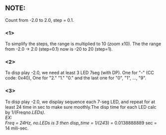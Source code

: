 ## NOTE:
Count from -2.0 to 2.0, step = 0.1.
### <1>
To simplify the steps, the range is multiplied to 10 (zoom x10).
The the range from -2.0 -> 2.0 (step=0.1) now is -20 to 20 (step=1).
### <2>
To disp play -2.0, we need at least 3 LED 7seg (with DP). One for "-" (CC code: 0x40), One for "2." "1." "0." and the last one for "0", "1", ..., "9".
### <3>
To disp play -2.0, we display sequence each 7-seg LED, and repeat for at least 24 time in sec to make sure moothly.The disp time for each LED calc by 1/(Freq*no.LEDs).
<br>
EX:<br>
Freq = 24Hz, no.LEDs is 3 then disp_time = 1/(24*3) = 0.0138888889 sec = 14 mili-sec.
